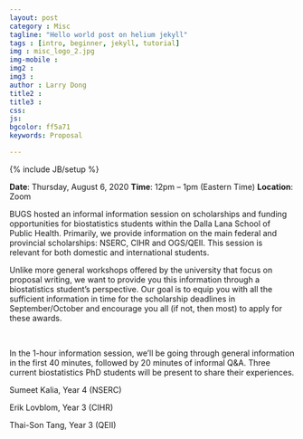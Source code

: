 ```yaml
---
layout: post
category : Misc
tagline: "Hello world post on helium jekyll"
tags : [intro, beginner, jekyll, tutorial]
img : misc_logo_2.jpg
img-mobile : 
img2 : 
img3 : 
author : Larry Dong
title2 : 
title3 : 
css: 
js: 
bgcolor: ff5a71
keywords: Proposal

---
```


{% include JB/setup %}


**Date**: Thursday, August 6, 2020
**Time**: 12pm – 1pm (Eastern Time)
**Location**: Zoom





<!--more-->


BUGS hosted an informal information session on scholarships and funding opportunities for biostatistics students within the Dalla Lana School of Public Health. Primarily, we provide information on the main federal and provincial scholarships: NSERC, CIHR and OGS/QEII. This session is relevant for both domestic and international students.

Unlike more general workshops offered by the university that focus on proposal writing, we want to provide you this information through a biostatistics student’s perspective. Our goal is to equip you with all the sufficient information in time for the scholarship deadlines in September/October and encourage you all (if not, then most) to apply for these awards.

<br/>

In the 1-hour information session, we’ll be going through general information in the first 40 minutes, followed by 20 minutes of informal Q&A. Three current biostatistics PhD students will be present to share their experiences.

Sumeet Kalia, Year 4 (NSERC)

Erik Lovblom, Year 3 (CIHR)

Thai-Son Tang, Year 3 (QEII)